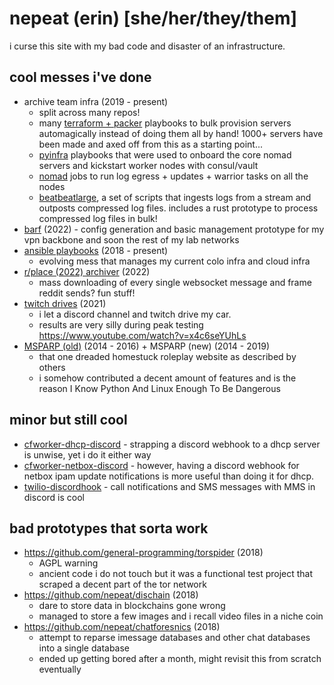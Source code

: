 # nepeat (erin) [she/her/they/them]

i curse this site with my bad code and disaster of an infrastructure.

## cool messes i've done
* archive team infra (2019 - present)
    * split across many repos!
    * many [terraform + packer](https://github.com/general-programming/megarepo/tree/mainline/automation/deploy_server) playbooks to bulk provision servers automagically instead of doing them all by hand! 1000+ servers have been made and axed off from this as a starting point...
    * [pyinfra](https://github.com/general-programming/megarepo/tree/mainline/infrastructure/pyinfra) playbooks that were used to onboard the core nomad servers and kickstart worker nodes with consul/vault
    * [nomad](https://github.com/general-programming/megarepo/tree/mainline/infrastructure/nomad) jobs to run log egress + updates + warrior tasks on all the nodes
    * [beatbeatlarge](https://github.com/nepeat/beatbeatlarge), a set of scripts that ingests logs from a stream and outposts compressed log files. includes a rust prototype to process compressed log files in bulk!
* [barf](https://github.com/general-programming/megarepo/tree/mainline/projects/barf) (2022) - config generation and basic management prototype for my vpn backbone and soon the rest of my lab networks
* [ansible playbooks](https://github.com/general-programming/megarepo/tree/mainline/infrastructure/ansible) (2018 - present)
    * evolving mess that manages my current colo infra and cloud infra
* [r/place (2022) archiver](https://github.com/Snakeroom/bad-nep-archive-code) (2022)
    * mass downloading of every single websocket message and frame reddit sends? fun stuff! 
* [twitch drives](https://github.com/general-programming/twitch-drives) (2021)
    * i let a discord channel and twitch drive my car.
    * results are very silly during peak testing https://www.youtube.com/watch?v=x4c6seYUhLs
* [MSPARP (old)](https://github.com/MSPARP/MSPARP) (2014 - 2016) + MSPARP (new) (2014 - 2019)
    * that one dreaded homestuck roleplay website as described by others
    * i somehow contributed a decent amount of features and is the reason I Know Python And Linux Enough To Be Dangerous

## minor but still cool
* [cfworker-dhcp-discord](https://github.com/general-programming/megarepo/tree/mainline/serverless/cfworker-dhcp-discord) - strapping a discord webhook to a dhcp server is unwise, yet i do it either way
* [cfworker-netbox-discord](https://github.com/general-programming/megarepo/tree/mainline/serverless/cfworker-netbox-discord) - however, having a discord webhook for netbox ipam update notifications is more useful than doing it for dhcp.
* [twilio-discordhook](https://github.com/general-programming/megarepo/tree/mainline/serverless/twilio-discordhook) - call notifications and SMS messages with MMS in discord is cool

## bad prototypes that sorta work
* https://github.com/general-programming/torspider (2018)
    * AGPL warning
    * ancient code i do not touch but it was a functional test project that scraped a decent part of the tor network
* https://github.com/nepeat/dischain (2018)
    * dare to store data in blockchains gone wrong
    * managed to store a few images and i recall video files in a niche coin
* https://github.com/nepeat/chatforesnics (2018)
    * attempt to reparse imessage databases and other chat databases into a single database
    * ended up getting bored after a month, might revisit this from scratch eventually
